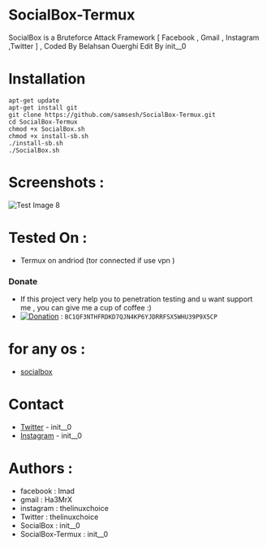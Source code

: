 # SocialBox-Termux
SocialBox is a Bruteforce Attack Framework [ Facebook , Gmail , Instagram ,Twitter ] , Coded By Belahsan Ouerghi Edit By init__0
# Installation
```
apt-get update
apt-get install git
git clone https://github.com/samsesh/SocialBox-Termux.git 
cd SocialBox-Termux
chmod +x SocialBox.sh
chmod +x install-sb.sh
./install-sb.sh
./SocialBox.sh
```
# Screenshots :
![Test Image 8](https://github.com/samsesh/SocialBox-Termux/blob/master/Screenshots/sb.png)
# Tested On :
* Termux on andriod (tor connected if use vpn )
### Donate
- If this project very help you to penetration testing  and u want support me , you can give me a cup of coffee :)
- [![Donation](https://img.shields.io/badge/BITCOIN-donate-yellow.svg)](bitcoin:BC1QF3NTHFRDKD7QJN4KP6YJDRRFSX5WHU39P9X5CP) : ```BC1QF3NTHFRDKD7QJN4KP6YJDRRFSX5WHU39P9X5CP```
# for any os :
* [socialbox](https://github.com/samsesh/SocialBox)
# Contact
* [Twitter](https://www.twitter.com/init__0) - init__0
* [Instagram](https://www.instagram.com/init__0) - init__0
# Authors :
* facebook  : Imad
* gmail     : Ha3MrX
* instagram : thelinuxchoice
* Twitter   : thelinuxchoice
* SocialBox : init__0 
* SocialBox-Termux : init__0
